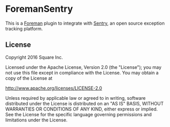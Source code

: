 # ForemanSentry
This is a [Foreman](http://theforeman.org) plugin to integrate with [Sentry](https://getsentry.com), an open source exception tracking platform.

## License
Copyright 2016 Square Inc.

Licensed under the Apache License, Version 2.0 (the "License");
you may not use this file except in compliance with the License.
You may obtain a copy of the License at

http://www.apache.org/licenses/LICENSE-2.0

Unless required by applicable law or agreed to in writing, software
distributed under the License is distributed on an "AS IS" BASIS,
WITHOUT WARRANTIES OR CONDITIONS OF ANY KIND, either express or implied.
See the License for the specific language governing permissions and
limitations under the License.
